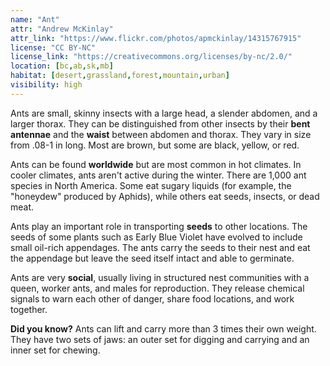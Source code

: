 ```yaml
---
name: "Ant"
attr: "Andrew McKinlay"
attr_link: "https://www.flickr.com/photos/apmckinlay/14315767915"
license: "CC BY-NC"
license_link: "https://creativecommons.org/licenses/by-nc/2.0/"
location: [bc,ab,sk,mb]
habitat: [desert,grassland,forest,mountain,urban]
visibility: high
---
```

Ants are small, skinny insects with a large head, a slender abdomen, and a larger thorax. They can be distinguished from other insects by their **bent antennae** and the **waist** between abdomen and thorax. They vary in size from .08-1 in long. Most are brown, but some are black, yellow, or red.

Ants can be found **worldwide** but are most common in hot climates. In cooler climates, ants aren't active during the winter. There are 1,000 ant species in North America. Some eat sugary liquids (for example, the "honeydew" produced by Aphids), while others eat seeds, insects, or dead meat.

Ants play an important role in transporting **seeds** to other locations. The seeds of some plants such as Early Blue Violet have evolved to include small oil-rich appendages. The ants carry the seeds to their nest and eat the appendage but leave the seed itself intact and able to germinate.

Ants are very **social**, usually living in structured nest communities with a queen, worker ants, and males for reproduction. They release chemical signals to warn each other of danger, share food locations, and work together.

**Did you know?** Ants can lift and carry more than 3 times their own weight. They have two sets of jaws: an outer set for digging and carrying and an inner set for chewing.
